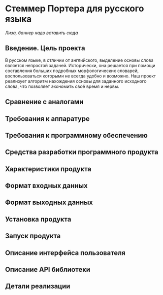 # Стеммер Портера для русского языка #

*Лиза, баннер надо вставить сюда*

## Введение. Цель проекта ##

В русском языке, в отличии от английского, выделение основы слова является непростой задачей. Исторически, она решается при помощи составления больших подробных морфологических словарей, воспользоваться которыми не всегда удобно и возможно. Наш проект реализует алгоритм нахождения основы для заданного исходного слова, что позволяет экономить своё время и нервы.

## Сравнение с аналогами ##

## Требования к аппаратуре ##

## Требования к программному обеспечению ##

## Средства разработки программного продукта ##

## Характеристики продукта ##

## Формат входных данных ##

## Формат выходных данных ##

## Установка продукта ##

## Запуск продукта ##

## Описание интерфейса пользователя ##

## Описание API библиотеки ##

## Детали реализации ##
